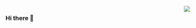 <img align="right" src="https://github-readme-stats.vercel.app/api?username=zjtGitHub&show_icons=true&icon_color=CE1D2D&text_color=718096&bg_color=ffffff&hide_title=true" />

### Hi there 👋

<!--
**zjtGitHub/zjtGitHub** is a ✨ _special_ ✨ repository because its `README.md` (this file) appears on your GitHub profile.

Here are some ideas to get you started:

- 🔭 I’m currently working on ...
- 🌱 I’m currently learning ...
- 👯 I’m looking to collaborate on ...
- 🤔 I’m looking for help with ...
- 💬 Ask me about ...
- 📫 How to reach me: ...
- 😄 Pronouns: ...
- ⚡ Fun fact: ...
-->
